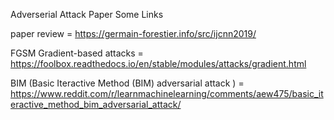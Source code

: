 Adverserial Attack Paper  Some Links 

paper review = https://germain-forestier.info/src/ijcnn2019/

FGSM Gradient-based attacks = https://foolbox.readthedocs.io/en/stable/modules/attacks/gradient.html

BIM (Basic Iteractive Method (BIM) adversarial attack )
= https://www.reddit.com/r/learnmachinelearning/comments/aew475/basic_iteractive_method_bim_adversarial_attack/ 
